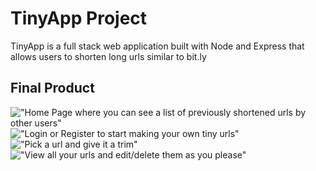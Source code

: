 # TinyApp Project

TinyApp is a full stack web application built with Node and Express that allows users to shorten long urls similar to bit.ly

## Final Product

!["Home Page where you can see a list of previously shortened urls by other users"](https://github.com/baljit-rai/TinyApp-URL-shortner/blob/master/docs/Screen%20Shot%202017-10-08%20at%2012.16.07%20PM.png)
!["Login or Register to start making your own tiny urls"](https://github.com/baljit-rai/TinyApp-URL-shortner/blob/master/docs/Screen%20Shot%202017-10-08%20at%2012.15.28%20PM.png)
!["Pick a url and give it a trim"](https://github.com/baljit-rai/TinyApp-URL-shortner/blob/master/docs/Screen%20Shot%202017-10-08%20at%2012.17.48%20PM.png)
!["View all your urls and edit/delete them as you please"](https://github.com/baljit-rai/TinyApp-URL-shortner/blob/master/docs/Screen%20Shot%202017-10-08%20at%2012.18.05%20PM.png)
